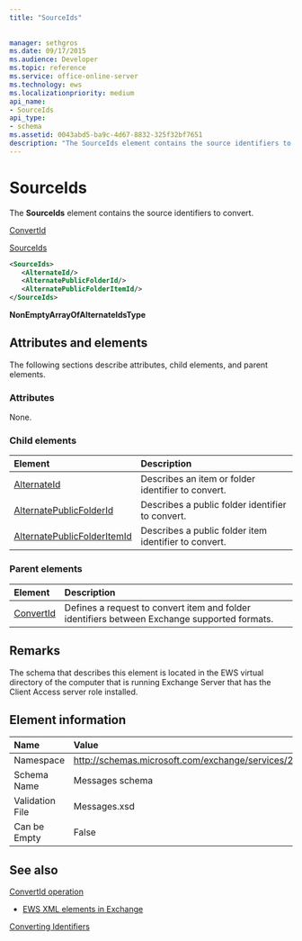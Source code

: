 ```yaml
---
title: "SourceIds"
 
 
manager: sethgros
ms.date: 09/17/2015
ms.audience: Developer
ms.topic: reference
ms.service: office-online-server
ms.technology: ews
ms.localizationpriority: medium
api_name:
- SourceIds
api_type:
- schema
ms.assetid: 0043abd5-ba9c-4d67-8832-325f32bf7651
description: "The SourceIds element contains the source identifiers to convert."
---
```


# SourceIds

The **SourceIds** element contains the source identifiers to convert. 
  
[ConvertId](convertid.md)
  
[SourceIds](sourceids.md)
  
```xml
<SourceIds>
   <AlternateId/>
   <AlternatePublicFolderId/>
   <AlternatePublicFolderItemId/>
</SourceIds>
```

 **NonEmptyArrayOfAlternateIdsType**
## Attributes and elements

The following sections describe attributes, child elements, and parent elements.
  
### Attributes

None.
  
### Child elements

|**Element**|**Description**|
|:-----|:-----|
|[AlternateId](alternateid.md) <br/> |Describes an item or folder identifier to convert.  <br/> |
|[AlternatePublicFolderId](alternatepublicfolderid.md) <br/> |Describes a public folder identifier to convert.  <br/> |
|[AlternatePublicFolderItemId](alternatepublicfolderitemid.md) <br/> |Describes a public folder item identifier to convert.  <br/> |
   
### Parent elements

|**Element**|**Description**|
|:-----|:-----|
|[ConvertId](convertid.md) <br/> |Defines a request to convert item and folder identifiers between Exchange supported formats.  <br/> |
   
## Remarks

The schema that describes this element is located in the EWS virtual directory of the computer that is running Exchange Server that has the Client Access server role installed.
  
## Element information

|**Name**|**Value**|
|:-----|:-----|
|Namespace  <br/> |http://schemas.microsoft.com/exchange/services/2006/messages  <br/> |
|Schema Name  <br/> |Messages schema  <br/> |
|Validation File  <br/> |Messages.xsd  <br/> |
|Can be Empty  <br/> |False  <br/> |
   
## See also



[ConvertId operation](convertid-operation.md)


- [EWS XML elements in Exchange](ews-xml-elements-in-exchange.md)


[Converting Identifiers](https://msdn.microsoft.com/library/a5391746-b6ef-4f48-8fc8-8255258651aa%28Office.15%29.aspx)

